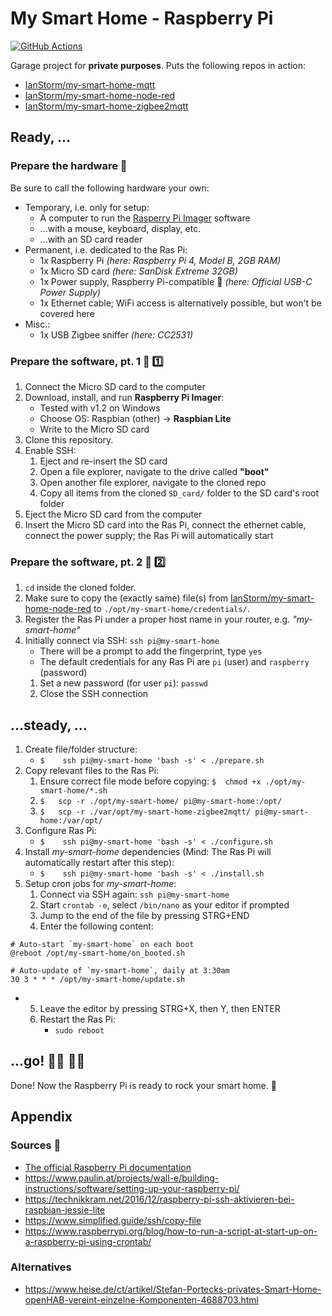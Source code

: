 # My Smart Home - Raspberry Pi

[![GitHub Actions](https://img.shields.io/endpoint.svg?url=https%3A%2F%2Factions-badge.atrox.dev%2FIanStorm%2Fmy-smart-home-ras-pi%2Fbadge%3Fref%3Dmain&style=flat&label=build&logo=none)](https://actions-badge.atrox.dev/IanStorm/my-smart-home-ras-pi/goto?ref=main)

Garage project for **private purposes**.
Puts the following repos in action:
* [IanStorm/my-smart-home-mqtt](https://github.com/IanStorm/my-smart-home-mqtt)
* [IanStorm/my-smart-home-node-red](https://github.com/IanStorm/my-smart-home-node-red)
* [IanStorm/my-smart-home-zigbee2mqtt](https://github.com/IanStorm/my-smart-home-zigbee2mqtt)


## Ready, ...


### Prepare the hardware 🧰

Be sure to call the following hardware your own:

* Temporary, i.e. only for setup:
	* A computer to run the [Rasperry Pi Imager](https://www.raspberrypi.org/downloads/) software
	* ...with a mouse, keyboard, display, etc.
	* ...with an SD card reader
* Permanent, i.e. dedicated to the Ras Pi:
	* 1x Raspberry Pi *(here: Raspberry Pi 4, Model B, 2GB RAM)*
	* 1x Micro SD card *(here: SanDisk Extreme 32GB)*
	* 1x Power supply, Raspberry Pi-compatible 🔌 *(here: Official USB-C Power Supply)*
	* 1x Ethernet cable; WiFi access is alternatively possible, but won't be covered here
* Misc.:
	* 1x USB Zigbee sniffer *(here: CC2531)*


### Prepare the software, pt. 1 🦙 1️⃣

1. Connect the Micro SD card to the computer
2. Download, install, and run **Raspberry Pi Imager**:
	* Tested with v1.2 on Windows
	* Choose OS: Raspbian (other) -> **Raspbian Lite**
	* Write to the Micro SD card
2. Clone this repository.
2. Enable SSH:
	1. Eject and re-insert the SD card
	2. Open a file explorer, navigate to the drive called **"boot"**
	2. Open another file explorer, navigate to the cloned repo
	2. Copy all items from the cloned `SD_card/` folder to the SD card's root folder
2. Eject the Micro SD card from the computer
2. Insert the Micro SD card into the Ras Pi, connect the ethernet cable, connect the power supply; the Ras Pi will automatically start


### Prepare the software, pt. 2 🦙 2️⃣

1. `cd` inside the cloned folder.
2. Make sure to copy the (exactly same) file(s) from [IanStorm/my-smart-home-node-red](https://github.com/IanStorm/my-smart-home-node-red) to `./opt/my-smart-home/credentials/`.
2. Register the Ras Pi under a proper host name in your router, e.g. *"my-smart-home"*
2. Initially connect via SSH: `ssh pi@my-smart-home`
	* There will be a prompt to add the fingerprint, type `yes`
	* The default credentials for any Ras Pi are `pi` (user) and `raspberry` (password)
	1. Set a new password (for user `pi`): `passwd`
	2. Close the SSH connection


## ...steady, ...

1. Create file/folder structure:
	* `$	ssh pi@my-smart-home 'bash -s' < ./prepare.sh`
2. Copy relevant files to the Ras Pi:
	1. Ensure correct file mode before copying: `$	chmod +x ./opt/my-smart-home/*.sh`
	2. `$	scp -r ./opt/my-smart-home/ pi@my-smart-home:/opt/`
	2. `$	scp -r ./var/opt/my-smart-home-zigbee2mqtt/ pi@my-smart-home:/var/opt/`
3. Configure Ras Pi:
	* `$	ssh pi@my-smart-home 'bash -s' < ./configure.sh`
4. Install *my-smart-home* dependencies (Mind: The Ras Pi will automatically restart after this step):
	* `$	ssh pi@my-smart-home 'bash -s' < ./install.sh`
5. Setup cron jobs for *my-smart-home*:
	1. Connect via SSH again: `ssh pi@my-smart-home`
	2. Start `crontab -e`, select `/bin/nano` as your editor if prompted
	3. Jump to the end of the file by pressing STRG+END
	4. Enter the following content:
```
# Auto-start `my-smart-home` on each boot
@reboot /opt/my-smart-home/on_booted.sh

# Auto-update of `my-smart-home`, daily at 3:30am
30 3 * * * /opt/my-smart-home/update.sh
```
*
	5. Leave the editor by pressing STRG+X, then Y, then ENTER
	6. Restart the Ras Pi:
		* `sudo reboot`


## ...go! 🏃‍♂️ 🏃‍♀️

Done!
Now the Raspberry Pi is ready to rock your smart home. 🤘


## Appendix


### Sources 📙

* [The official Raspberry Pi documentation](https://projects.raspberrypi.org/en/projects/raspberry-pi-getting-started)
* https://www.paulin.at/projects/wall-e/building-instructions/software/setting-up-your-raspberry-pi/
* https://technikkram.net/2016/12/raspberry-pi-ssh-aktivieren-bei-raspbian-jessie-lite
* https://www.simplified.guide/ssh/copy-file
* https://www.raspberrypi.org/blog/how-to-run-a-script-at-start-up-on-a-raspberry-pi-using-crontab/


### Alternatives

* https://www.heise.de/ct/artikel/Stefan-Portecks-privates-Smart-Home-openHAB-vereint-einzelne-Komponenten-4688703.html
